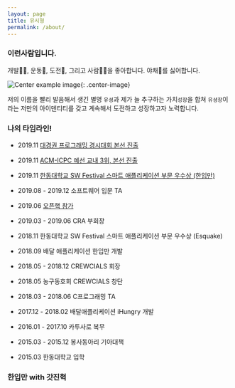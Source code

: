 ```yaml
---
layout: page
title: 유시형
permalink: /about/
---
```


### 이런사람입니다.  
개발👨‍💻, 운동🏀, 도전💪, 그리고 사람🙆‍♂️을 좋아합니다. 야채🥦를 싫어합니다.  

![Center example image](https://user-images.githubusercontent.com/35067611/87321856-b6f47980-c567-11ea-862d-c199eb215e7b.JPG "Center"){: .center-image}  

저의 이름을 빨리 발음해서 생긴 별명 ```유셩```과 제가 늘 추구하는 가치```성장```을 합쳐 ```유셩장```이라는 저만의 아이덴티티를 갖고 계속해서 도전하고 성장하고자 노력합니다.  

<span class="page-divider">
  <span class="one"></span>
  <span class="two"></span>
</span>

### 나의 타임라인!  
* 2019.11 [대경권 프로그래밍 경시대회 본선 진출](https://sihyungyou.github.io/%EB%8C%80%EA%B2%BD%EA%B6%8C%EB%B3%B8%EC%84%A0/)  

* 2019.11 [ACM-ICPC 예선 교내 3위, 본선 진출](https://sihyungyou.github.io/acmicpc2019/)  

* 2019.11 <a href='#onebite'>한동대학교 SW Festival 스마트 애플리케이션 부문 우수상 (한입만)</a>  

* 2019.08 - 2019.12 소프트웨어 입문 TA  

* 2019.06 [오픈핵 참가](https://sihyungyou.github.io/openhack-2019/)  

* 2019.03 - 2019.06 CRA 부회장  

* 2018.11 한동대학교 SW Festival 스마트 애플리케이션 부문 우수상 (Esquake)  

* 2018.09 배달 애플리케이션 한입만 개발  

* 2018.05 - 2018.12 CREWCIALS 회장  

* 2018.05 농구동호회 CREWCIALS 창단  

* 2018.03 - 2018.06 C프로그래밍 TA  

* 2017.12 - 2018.02 배달애플리케이션 iHungry 개발  

* 2016.01 - 2017.10 카투사로 복무  

* 2015.03 - 2015.12 봉사동아리 기아대책  

* 2015.03 한동대학교 입학  

<span class="page-divider">
  <span class="one"></span>
  <span class="two"></span>
</span>

<h3 id='onebite'> 한입만 with 갓진혁</h3>  
